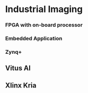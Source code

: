 # Industrial Imaging
### FPGA with on-board processor
### Embedded Application 
### Zynq+
## Vitus AI
## Xlinx Kria

